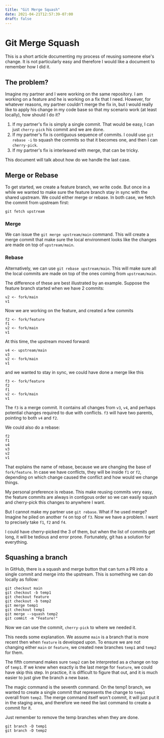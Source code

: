 ```yaml
---
title: "Git Merge Squash"
date: 2021-04-21T12:57:39-07:00
draft: false
---
```


# Git Merge Squash
This is a short article documenting my process of reusing someone else's change. It is not particularly easy and therefore I would like a document to remember how I did it.

## The problem?
Imagine my partner and I were working on the same repository. I am working on a feature and he is working on a fix that I need. However, for whatever reasons, my partner couldn't merge the fix in, but I would really like to apply his change in my code base so that my scenario work (at least locally), how should I do it?

1. If my partner's fix is simply a single commit. That would be easy, I can just `cherry-pick` his commit and we are done.
2. If my partner's fix is contiguous sequence of commits. I could use `git rebase -i` to squash the commits so that it becomes one, and then I can `cherry-pick`. 
3. If my partner's fix is interleaved with merge, that can be tricky. 

This document will talk about how do we handle the last case.

## Merge or Rebase
To get started, we create a feature branch, we write code. But once in a while we wanted to make sure the feature branch stay in sync with the shared upstream. We could either merge or rebase. In both case, we fetch the commit from upstream first:

`git fetch upstream`

### Merge
We can issue the `git merge upstream/main` command. This will create a merge commit that make sure the local environment looks like the changes are made on top of `upstream/main`.

### Rebase
Alternatively, we can use `git rebase upstream/main`. This will make sure all the local commits are made on top of the ones coming from `upstream/main`.

The difference of these are best illustrated by an example. Suppose the feature branch started when we have 2 commits:

```
v2 <- fork/main
v1
```

Now we are working on the feature, and created a few commits

```
f2 <- fork/feature
f1
v2 <- fork/main
v1  
```

At this time, the upstream moved forward:

```
v4 <- upstream/main
v3
v2 <- fork/main
v1  
```

and we wanted to stay in sync, we could have done a merge like this

```
f3 <- fork/feature
f2
f1
v2 <- fork/main
v1
```

The `f3` is a merge commit. It contains all changes from `v3`, `v4`, and perhaps potential changes required to due with conflicts. `f3` will have two parents, pointing to both `v4` and `f2`.

We could also do a rebase:

```
f2
f1
v4
v3
v2
v1
```

That explains the name of rebase, because we are changing the base of `fork/feature`. In case we have conflicts, they will be inside `f1` or `f2`, depending on which change caused the conflict and how would we change things.

My personal preference is rebase. This make reusing commits very easy, the feature commits are always in contigous order so we can easily squash and cherry-pick this changes to anywhere I want.

But I cannot make my partner use `git rebase`. What if he used merge? Imagine he piled on another `f4` on top of `f3`. Now we have a problem. I want to precisely take `f1`, `f2` and `f4`. 

I could have cherry-picked the 3 of them, but when the list of commits get long, it will be tedious and error prone. Fortunately, git has a solution for everything.

## Squashing a branch
In GitHub, there is a squash and merge button that can turn a PR into a single commit and merge into the upstream. This is something we can do locally as follow:

```
git checkout main
git checkout -b temp1
git checkout feature
git checkout -b temp2
git merge temp1
git checkout temp1
git merge --squash temp2
git commit -m "Feature!"
```

Now we can use the commit, `cherry-pick` to where we needed it.

This needs some explanation. We assume `main` is a branch that is more recent then when `feature` is developed upon. To ensure we are not changing either `main` or `feature`, we created new branches `temp1` and `temp2` for them.

The fifth command makes sure `temp2` can be interpreted as a change on top of `temp1`. If we knew when exactly is the last merge for `feature`, we could have skip this step. In practice, it is difficult to figure that out, and it is much easier to just give the branch a new base.

The magic command is the seventh command. On the temp1 branch, we wanted to create a single commit that represents the change to `temp1` overall from `temp2`. The merge command itself won't commit, it will just put it in the staging area, and therefore we need the last command to create a commit for it.

Just remember to remove the temp branches when they are done.
```
git branch -D temp1
git branch -D temp2
```